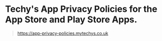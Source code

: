 # Techy's App Privacy Policies for the App Store and Play Store Apps.
> https://app-privacy-policies.mytechys.co.uk
